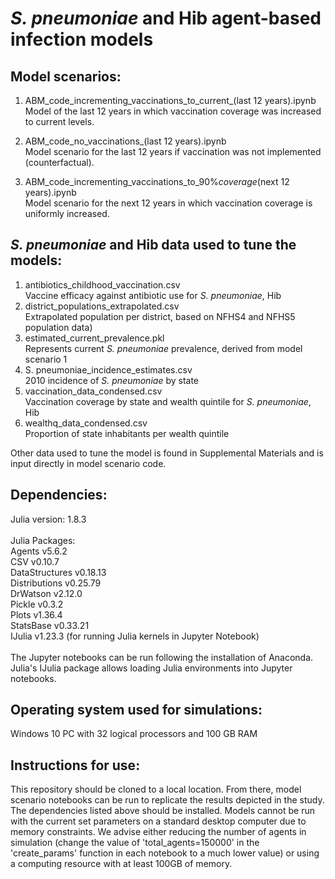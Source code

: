 # *S. pneumoniae* and Hib agent-based infection models

## Model scenarios:

1. ABM_code_incrementing_vaccinations_to_current_(last 12 years).ipynb <br>
Model of the last 12 years in which vaccination coverage was increased to current levels.

2. ABM_code_no_vaccinations_(last 12 years).ipynb <br>
Model scenario for the last 12 years if vaccination was not implemented (counterfactual).

3. ABM_code_incrementing_vaccinations_to_90%_coverage_(next 12 years).ipynb <br>
Model scenario for the next 12 years in which vaccination coverage is uniformly increased.


## *S. pneumoniae* and Hib data used to tune the models:

1. antibiotics_childhood_vaccination.csv <br>
Vaccine efficacy against antibiotic use for *S. pneumoniae*, Hib
2. district_populations_extrapolated.csv <br>
Extrapolated population per district, based on NFHS4 and NFHS5 population data)
3. estimated_current_prevalence.pkl<br>
Represents current *S. pneumoniae* prevalence, derived from model scenario 1
4. S. pneumoniae_incidence_estimates.csv<br>
2010 incidence of *S. pneumoniae* by state
5. vaccination_data_condensed.csv<br>
Vaccination coverage by state and wealth quintile for *S. pneumoniae*, Hib
6. wealthq_data_condensed.csv<br>
Proportion of state inhabitants per wealth quintile<br>

Other data used to tune the model is found in Supplemental Materials and is input directly in model scenario code.

## Dependencies:
Julia version: 1.8.3 <br>
<br>
Julia Packages:<br>
Agents v5.6.2<br>
CSV v0.10.7<br>
DataStructures v0.18.13<br>
Distributions v0.25.79<br>
DrWatson v2.12.0<br>
Pickle v0.3.2<br>
Plots v1.36.4<br>
StatsBase v0.33.21<br>
IJulia v1.23.3 (for running Julia kernels in Jupyter Notebook)<br>
<br>
The Jupyter notebooks can be run following the installation of Anaconda. Julia's IJulia package allows loading Julia environments into Jupyter notebooks.

## Operating system used for simulations:
Windows 10 PC with 32 logical processors and 100 GB RAM

## Instructions for use:
This repository should be cloned to a local location. From there, model scenario notebooks can be run to replicate the results depicted in the study. The dependencies listed above should be installed. Models cannot be run with the current set parameters on a standard desktop computer due to memory constraints. We advise either reducing the number of agents in simulation (change the value of 'total_agents=150000' in the 'create_params' function in each notebook to a much lower value) or using a computing resource with at least 100GB of memory.

